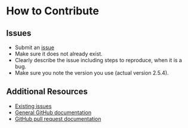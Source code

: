 How to Contribute
=================
    
Issues
------

* Submit an [issue](https://github.com/jaymoulin/keeptune/issues/)
* Make sure it does not already exist.
* Clearly describe the issue including steps to reproduce, when it is a bug.
* Make sure you note the version you use (actual version 2.5.4).

Additional Resources
--------------------

* [Existing issues](https://github.com/jaymoulin/keeptune/issues/)
* [General GitHub documentation](https://help.github.com/)
* [GitHub pull request documentation](https://help.github.com/send-pull-requests/)
